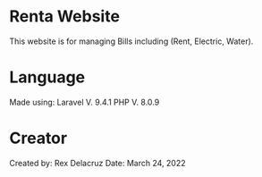 # Renta Website
 This website is for managing Bills including (Rent, Electric, Water).
 
# Language
 Made using:
 Laravel V. 9.4.1
 PHP V. 8.0.9

# Creator
 Created by: Rex Delacruz
 Date: March 24, 2022
